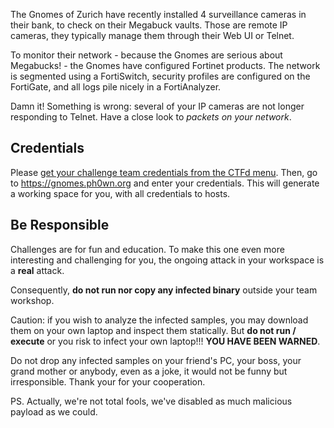 
The Gnomes of Zurich have recently installed 4 surveillance cameras in their bank, to check on their Megabuck vaults. Those are remote IP cameras, they typically manage them through their Web UI or Telnet.

To monitor their network - because the Gnomes are serious about Megabucks! - the Gnomes have configured Fortinet products. The network is segmented using a FortiSwitch, security profiles are configured on the FortiGate, and all logs pile nicely in a FortiAnalyzer.

Damn it! Something is wrong: several of your IP cameras are not longer responding to Telnet. Have a close look to *packets on your network*.

## Credentials

Please [get your challenge team credentials from the CTFd menu](/teamkeys).
Then, go to https://gnomes.ph0wn.org and enter your credentials. This will generate a working space for you, with all credentials to hosts.

## Be Responsible

Challenges are for fun and education. To make this one even more interesting and challenging for you, the ongoing attack in your workspace is a **real** attack.

Consequently, **do not run nor copy any infected binary** outside your team workshop.

Caution: if you wish to analyze the infected samples, you may download them on your own laptop and inspect them statically. But **do not run / execute** or you risk to infect your own laptop!!! **YOU HAVE BEEN WARNED**.

Do not drop any infected samples on your friend's PC, your boss, your grand mother or anybody, even as a joke, it would not be funny but irresponsible. Thank your for your cooperation.

PS. Actually, we're not total fools, we've disabled as much malicious payload as we could. 



